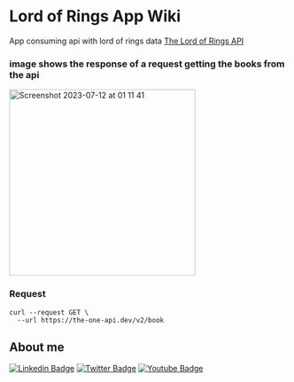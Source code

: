 # Lord of Rings App Wiki

App consuming api with lord of rings data [The Lord of Rings API](https://the-one-api.dev/documentation)

### image shows the response of a request getting the books from the api

<img width="336" alt="Screenshot 2023-07-12 at 01 11 41" src="https://github.com/trallerd/lord-of-rings/assets/47464347/4c0385ee-ecf1-4425-8848-1869cb7ae969">

### Request
```
curl --request GET \
  --url https://the-one-api.dev/v2/book
```
## About me

[![Linkedin Badge](https://img.shields.io/badge/LinkedIn-0077B5?style=for-the-badge&logo=linkedin&logoColor=white)](https://www.linkedin.com/in/jeszgoncalves/)
[![Twitter Badge](https://img.shields.io/badge/Twitter-1DA1F2?style=for-the-badge&logo=twitter&logoColor=white)](https://twitter.com/trallerd)
[![Youtube Badge](https://img.shields.io/badge/YouTube-FF0000?style=for-the-badge&logo=youtube&logoColor=white)](https://www.youtube.com/channel/UCHmlPQF6AVr3y7fj7TE-7Hw)

